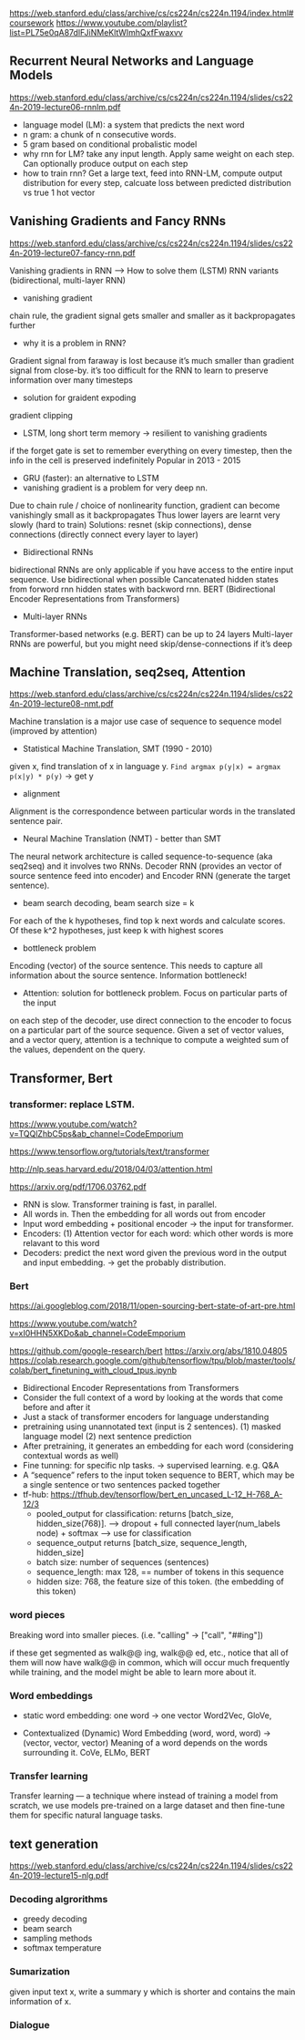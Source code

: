 https://web.stanford.edu/class/archive/cs/cs224n/cs224n.1194/index.html#coursework
https://www.youtube.com/playlist?list=PL75e0qA87dlFJiNMeKltWImhQxfFwaxvv

## Recurrent Neural Networks and Language Models
https://web.stanford.edu/class/archive/cs/cs224n/cs224n.1194/slides/cs224n-2019-lecture06-rnnlm.pdf

- language model (LM): a system that predicts the next word
- n gram: a chunk of n consecutive words.
- 5 gram based on conditional probalistic model
- why rnn for LM? 
take any input length. Apply same weight on each step. Can optionally produce output on each step
- how to train rnn? 
Get a large text, feed into RNN-LM, compute output distribution for every step, calcuate loss between predicted distribution vs true 1 hot vector

## Vanishing Gradients and Fancy RNNs
https://web.stanford.edu/class/archive/cs/cs224n/cs224n.1194/slides/cs224n-2019-lecture07-fancy-rnn.pdf

Vanishing gradients in RNN --> How to solve them (LSTM) 
RNN variants (bidirectional, multi-layer RNN)
- vanishing gradient

chain rule, the gradient signal gets smaller and smaller as it backpropagates further
- why it is a problem in RNN?

Gradient signal from faraway is lost because it’s much smaller than gradient signal from close-by. 
it’s too difficult for the RNN to learn to preserve information over many timesteps
- solution for graident expoding

gradient clipping 
- LSTM, long short term memory -> resilient to vanishing gradients

if the forget gate is set to remember everything on every timestep, then the info in the cell is preserved indefinitely
Popular in 2013 - 2015
- GRU (faster): an alternative to LSTM
- vanishing gradient is a problem for very deep nn.

Due to chain rule / choice of nonlinearity function, gradient can become
vanishingly small as it backpropagates
Thus lower layers are learnt very slowly (hard to train)
Solutions: resnet (skip connections), dense connections (directly connect every layer to layer)
- Bidirectional RNNs

bidirectional RNNs are only applicable if you have access to the entire input sequence.
Use bidirectional when possible
Cancatenated hidden states from forword rnn hidden states with backword rnn.
BERT (Bidirectional Encoder Representations from Transformers)
- Multi-layer RNNs

Transformer-based networks (e.g. BERT) can be up to 24 layers 
Multi-layer RNNs are powerful, but you might need skip/dense-connections if it’s deep

## Machine Translation, seq2seq, Attention
https://web.stanford.edu/class/archive/cs/cs224n/cs224n.1194/slides/cs224n-2019-lecture08-nmt.pdf

Machine translation is a major use case of sequence to sequence model (improved by attention)

- Statistical Machine Translation, SMT (1990 - 2010)

given x, find translation of x in language y.
`Find argmax p(y|x) = argmax p(x|y) * p(y)` -> get y

- alignment

Alignment is the correspondence between particular words in the
translated sentence pair.

- Neural Machine Translation (NMT) - better than SMT

The neural network architecture is called sequence-to-sequence (aka seq2seq) and it involves two RNNs. Decoder RNN (provides an vector of source sentence feed into encoder) and Encoder RNN (generate the target sentence).

- beam search decoding, beam search size = k

For each of the k hypotheses, find top k next words and calculate scores. Of these k^2 hypotheses, just keep k with highest scores

- bottleneck problem

Encoding (vector) of the source sentence. This needs to capture all information about the source sentence. Information bottleneck!

- Attention: solution for bottleneck problem. Focus on particular parts of the input

on each step of the decoder, use direct connection to the encoder to focus on a particular part of the source sequence.
Given a set of vector values, and a vector query, attention is a technique to compute a weighted sum of the values, dependent on the query.

## Transformer, Bert
### transformer: replace LSTM.
https://www.youtube.com/watch?v=TQQlZhbC5ps&ab_channel=CodeEmporium

https://www.tensorflow.org/tutorials/text/transformer

http://nlp.seas.harvard.edu/2018/04/03/attention.html

https://arxiv.org/pdf/1706.03762.pdf

- RNN is slow. Transformer training is fast, in parallel.
- All words in. Then the embedding for all words out from encoder
- Input word embedding + positional encoder -> the input for transformer.
- Encoders: (1) Attention vector for each word: which other words is more relavant to this word
- Decoders: predict the next word given the previous word in the output and input embedding. -> get the probably distribution.

### Bert
https://ai.googleblog.com/2018/11/open-sourcing-bert-state-of-art-pre.html

https://www.youtube.com/watch?v=xI0HHN5XKDo&ab_channel=CodeEmporium

https://github.com/google-research/bert
https://arxiv.org/abs/1810.04805
https://colab.research.google.com/github/tensorflow/tpu/blob/master/tools/colab/bert_finetuning_with_cloud_tpus.ipynb

- Bidirectional Encoder Representations from Transformers
- Consider the full context of a word by looking at the words that come before and after it
- Just a stack of transformer encoders for language understanding 
- pretraining using unannotated text (input is 2 sentences). (1) masked language model (2) next sentence prediction 
- After pretraining, it generates an embedding for each word (considering contextual words as well)
- Fine tunning: for specific nlp tasks. -> supervised learning. e.g. Q&A 
- A “sequence” refers to the input token sequence to BERT, which may be a single sentence or two sentences packed together
- tf-hub: https://tfhub.dev/tensorflow/bert_en_uncased_L-12_H-768_A-12/3
  - pooled_output for classification: returns [batch_size, hidden_size(768)]. --> dropout + full connected layer(num_labels node) + softmax --> use for classification
  - sequence_output returns [batch_size, sequence_length, hidden_size]
  - batch size: number of sequences (sentences)
  - sequence_length: max 128, == number of tokens in this sequence
  - hidden size: 768, the feature size of this token. (the embedding of this token)

### word pieces
Breaking word into smaller pieces. (i.e. "calling" -> ["call", "##ing"])

if these get segmented as walk@@ ing, walk@@ ed, etc., notice that all of them will now have walk@@ in common, which will occur much frequently while training, and the model might be able to learn more about it.

### Word embeddings
- static word embedding: one word -> one vector
Word2Vec, GloVe, 

- Contextualized (Dynamic) Word Embedding (word, word, word) -> (vector, vector, vector)
Meaning of a word depends on the words surrounding it. 
CoVe, ELMo, BERT

### Transfer learning
Transfer learning — a technique where instead of training a model from scratch, we use models pre-trained on a large dataset and then fine-tune them for specific natural language tasks.

## text generation
https://web.stanford.edu/class/archive/cs/cs224n/cs224n.1194/slides/cs224n-2019-lecture15-nlg.pdf

### Decoding algrorithms
- greedy decoding
- beam search
- sampling methods
- softmax temperature

### Sumarization
given input text x, write a summary y which is shorter and
contains the main information of x.

### Dialogue
